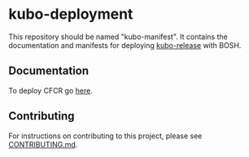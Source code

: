 # kubo-deployment

This repository should be named "kubo-manifest". It contains the documentation and manifests for deploying [kubo-release](https://github.com/cloudfoundry-incubator/kubo-release) with BOSH. 

## Documentation
To deploy CFCR go [here](https://github.com/cloudfoundry-incubator/kubo-release/#deploying-cfcr).

## Contributing

For instructions on contributing to this project, please see [CONTRIBUTING.md](CONTRIBUTING.md).

